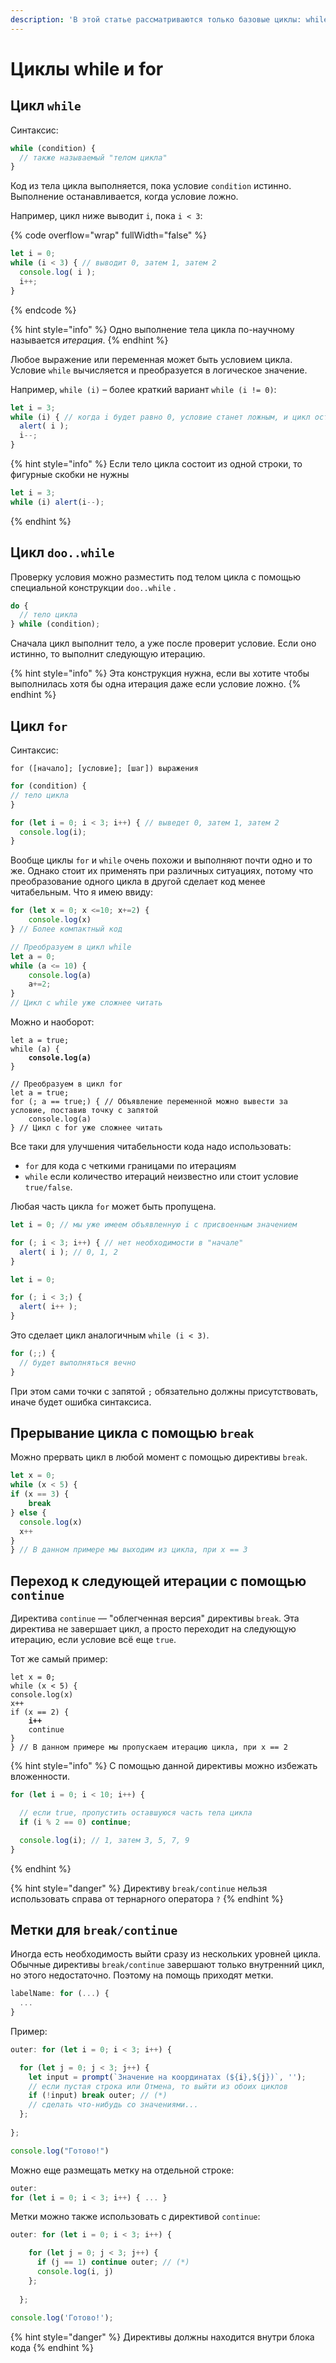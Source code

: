 ```yaml
---
description: 'В этой статье рассматриваются только базовые циклы: while, do..while и for.'
---
```


# Циклы while и for

## Цикл `while`

Синтаксис:

```javascript
while (condition) {
  // также называемый "телом цикла"
}
```

Код из тела цикла выполняется, пока условие `condition` истинно. Выполнение останавливается, когда условие ложно.

Например, цикл ниже выводит `i`, пока `i < 3`:

{% code overflow="wrap" fullWidth="false" %}
```javascript
let i = 0;
while (i < 3) { // выводит 0, затем 1, затем 2
  console.log( i );
  i++;
}
```
{% endcode %}

{% hint style="info" %}
Одно выполнение тела цикла по-научному называется _итерация_.
{% endhint %}

Любое выражение или переменная может быть условием цикла. Условие `while` вычисляется и преобразуется в логическое значение.&#x20;

Например, `while (i)` – более краткий вариант `while (i != 0)`:

```javascript
let i = 3;
while (i) { // когда i будет равно 0, условие станет ложным, и цикл остановится
  alert( i );
  i--;
}
```

{% hint style="info" %}
Если тело цикла состоит из одной строки, то фигурные скобки не нужны

```javascript
let i = 3;
while (i) alert(i--);
```
{% endhint %}

## Цикл `doo..while`

Проверку условия можно разместить под телом цикла с помощью специальной конструкции `doo..while` .

```javascript
do {
  // тело цикла
} while (condition);
```

Сначала цикл выполнит тело, а уже после проверит условие. Если оно истинно, то выполнит следующую итерацию.

{% hint style="info" %}
Эта конструкция нужна, если вы хотите чтобы выполнилась хотя бы одна итерация даже если условие ложно.
{% endhint %}

## Цикл `for`

Синтаксис:

```
for ([начало]; [условие]; [шаг]) выражения
```

```javascript
for (condition) {
// тело цикла
}
```

```javascript
for (let i = 0; i < 3; i++) { // выведет 0, затем 1, затем 2
  console.log(i);
}
```

Вообще циклы `for` и `while` очень похожи и выполняют почти одно и то же. Однако стоит их применять при различных ситуациях, потому что преобразование одного цикла в другой сделает код менее читабельным. Что я имею ввиду:

```javascript
for (let x = 0; x <=10; x+=2) {
    console.log(x)
} // Более компактный код

// Преобразуем в цикл while
let a = 0;
while (a <= 10) {
    console.log(a)
    a+=2;
}
// Цикл с while уже сложнее читать
```

Можно и наоборот:

<pre class="language-javascript" data-overflow="wrap"><code class="lang-javascript">let a = true;
while (a) {
<strong>    console.log(a)
</strong>}

// Преобразуем в цикл for
let a = true;
for (; a == true;) { // Объявление переменной можно вывести за условие, поставив точку с запятой
    console.log(a)
} // Цикл с for уже сложнее читать
</code></pre>

Все таки для улучшения читабельности кода надо использовать:

* `for` для кода с четкими границами по итерациям
* `while` если количество итераций неизвестно или стоит условие `true/false`.

Любая часть цикла `for` может быть пропущена.

```javascript
let i = 0; // мы уже имеем объявленную i с присвоенным значением

for (; i < 3; i++) { // нет необходимости в "начале"
  alert( i ); // 0, 1, 2
}
```

```javascript
let i = 0;

for (; i < 3;) {
  alert( i++ );
}
```

Это сделает цикл аналогичным `while (i < 3)`.

```javascript
for (;;) {
  // будет выполняться вечно
}
```

При этом сами точки с запятой `;` обязательно должны присутствовать, иначе будет ошибка синтаксиса.

## Прерывание цикла с помощью `break`

Можно прервать цикл в любой момент с помощью директивы `break`.

```javascript
let x = 0;
while (x < 5) {
if (x == 3) {
    break
} else {
  console.log(x)
  x++
}
} // В данном примере мы выходим из цикла, при x == 3
```

## Переход к следующей итерации с помощью `continue`

Директива `continue` — "облегченная версия" директивы `break`. Эта директива не завершает цикл, а просто переходит на следующую итерацию, если условие всё еще `true`.

Тот же самый пример:

<pre class="language-javascript"><code class="lang-javascript">let x = 0;
while (x &#x3C; 5) {
console.log(x)
x++
if (x == 2) {
<strong>    i++
</strong>    continue
}
} // В данном примере мы пропускаем итерацию цикла, при x == 2
</code></pre>

{% hint style="info" %}
С помощью данной директивы можно избежать вложенности.

```javascript
for (let i = 0; i < 10; i++) {

  // если true, пропустить оставшуюся часть тела цикла
  if (i % 2 == 0) continue;

  console.log(i); // 1, затем 3, 5, 7, 9
}
```
{% endhint %}

{% hint style="danger" %}
Директиву `break/continue` нельзя использовать справа от тернарного оператора `?`
{% endhint %}

## Метки для `break/continue`

Иногда есть необходимость выйти сразу из нескольких уровней цикла. Обычные директивы `break/continue` завершают только внутренний цикл, но этого недостаточно. Поэтому на помощь приходят метки.

```javascript
labelName: for (...) {
  ...
}
```

Пример:

```javascript
outer: for (let i = 0; i < 3; i++) {

  for (let j = 0; j < 3; j++) {
    let input = prompt(`Значение на координатах (${i},${j})`, '');
    // если пустая строка или Отмена, то выйти из обоих циклов
    if (!input) break outer; // (*)
    // сделать что-нибудь со значениями...
  };
  
};

console.log("Готово!")
```

Можно еще размещать метку на отдельной строке:

```javascript
outer:
for (let i = 0; i < 3; i++) { ... }
```

Метки можно также использовать с директивой `continue`: &#x20;

```javascript
outer: for (let i = 0; i < 3; i++) {

    for (let j = 0; j < 3; j++) {
      if (j == 1) continue outer; // (*)
      console.log(i, j)
    };
    
  };
  
console.log('Готово!');
```

{% hint style="danger" %}
Директивы должны находится внутри блока кода
{% endhint %}
